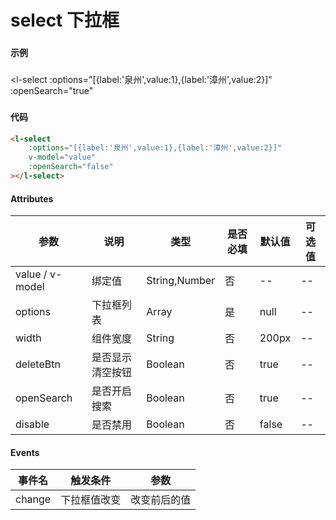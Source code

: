 # select 下拉框

### 

#### 示例
###
<l-select
    :options="[{label:'泉州',value:1},{label:'漳州',value:2}]"
    :openSearch="true"
></l-select>

###
###
#### 代码
```html
<l-select
    :options="[{label:'泉州',value:1},{label:'漳州',value:2}]"
    v-model="value"
    :openSearch="false"
></l-select>
```

#### Attributes
| 参数 | 说明 | 类型 | 是否必填 | 默认值 | 可选值 |
| ---  | --- | ---  | ---      | ---   | ---   |
| value / v-model | 绑定值 | String,Number | 否 | -- | --|
| options | 下拉框列表 | Array | 是 | null | --|
| width | 组件宽度 | String | 否 | 200px | --|
| deleteBtn | 是否显示清空按钮 | Boolean | 否 | true | -- |
| openSearch | 是否开启搜索 | Boolean | 否 | true | --|
| disable | 是否禁用 | Boolean | 否 | false | -- |


#### Events
| 事件名 | 触发条件 | 参数 |
|  ---  | ---  | ---  | 
| change | 下拉框值改变 | 改变前后的值 |

